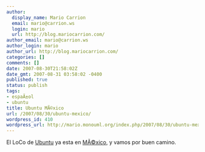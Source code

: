 ```yaml
---
author:
  display_name: Mario Carrion
  email: mario@carrion.ws
  login: mario
  url: http://blog.mariocarrion.com/
author_email: mario@carrion.ws
author_login: mario
author_url: http://blog.mariocarrion.com/
categories: []
comments: []
date: 2007-08-30T21:58:02Z
date_gmt: 2007-08-31 03:58:02 -0400
published: true
status: publish
tags:
- espaÃ±ol
- ubuntu
title: Ubuntu MÃ©xico
url: /2007/08/30/ubuntu-mexico/
wordpress_id: 410
wordpress_url: http://mario.monouml.org/index.php/2007/08/30/ubuntu-mexico/
---
```


<p>El LoCo de <a href="https://wiki.ubuntu.com/UbuntuMxTeam">Ubuntu</a> ya esta en <a href="https://launchpad.net/~ubuntu-mx">MÃ©xico</a>, y vamos por buen camino.</p>
